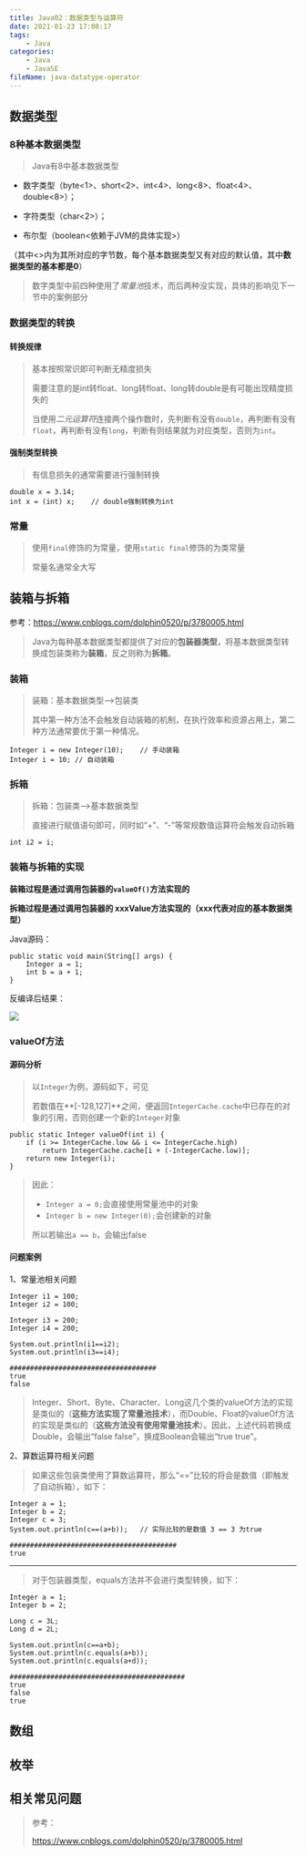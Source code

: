 ```yaml
---
title: Java02：数据类型与运算符
date: 2021-01-23 17:08:17
tags:
	- Java
categories:
	- Java
	- JavaSE
fileName: java-datatype-operator
---
```


## 数据类型

### 8种基本数据类型

> Java有8中基本数据类型

* 数字类型（byte<1>、short<2>、int<4>、long<8>、float<4>、double<8>）；

* 字符类型（char<2>）；

* 布尔型（boolean<依赖于JVM的具体实现>）

（其中<>内为其所对应的字节数，每个基本数据类型又有对应的默认值，其中**数据类型的基本都是0**）

> 数字类型中前四种使用了*常量池*技术，而后两种没实现，具体的影响见下一节中的案例部分

### 数据类型的转换

#### 转换规律

> 基本按照常识即可判断无精度损失
>
> 需要注意的是int转float、long转float、long转double是有可能出现精度损失的
>
> 当使用*二元运算符*连接两个操作数时，先判断有没有`double`，再判断有没有`float`，再判断有没有`long`，判断有则结果就为对应类型，否则为`int`。

#### 强制类型转换

> 有信息损失的通常需要进行强制转换

```
double x = 3.14;
int x = (int) x;	// double强制转换为int
```

### 常量

> 使用`final`修饰的为常量，使用`static final`修饰的为类常量
>
> 常量名通常全大写



## 装箱与拆箱

参考：https://www.cnblogs.com/dolphin0520/p/3780005.html

> Java为每种基本数据类型都提供了对应的**包装器类型**，将基本数据类型转换成包装类称为**装箱**，反之则称为**拆箱**。

### 装箱

> 装箱：基本数据类型——>包装类
>
> 其中第一种方法不会触发自动装箱的机制，在执行效率和资源占用上，第二种方法通常要优于第一种情况。

```
Integer i = new Integer(10);	// 手动装箱
Integer i = 10;	// 自动装箱
```

### 拆箱

> 拆箱：包装类——>基本数据类型
>
> 直接进行赋值语句即可，同时如“+”、“-”等常规数值运算符会触发自动拆箱

```
int i2 = i;
```

### 装箱与拆箱的实现

**装箱过程是通过调用包装器的`valueOf()`方法实现的**

**拆箱过程是通过调用包装器的 xxxValue方法实现的（xxx代表对应的基本数据类型）**

Java源码：

```
public static void main(String[] args) {
	Integer a = 1;
	int b = a + 1;
}
```

反编译后结果：

![](http://cdn.ziyedy.top/2%E3%80%81Java%EF%BC%9A%E6%95%B0%E6%8D%AE%E7%B1%BB%E5%9E%8B%E4%B8%8E%E8%BF%90%E7%AE%97%E7%AC%A6/%E8%87%AA%E5%8A%A8%E6%8B%86%E7%AE%B1%E5%8F%8D%E7%BC%96%E8%AF%91.png)

### valueOf方法

#### 源码分析

> 以`Integer`为例，源码如下，可见
>
> 若数值在**[-128,127]**之间，便返回`IntegerCache.cache`中已存在的对象的引用，否则创建一个新的`Integer`对象

```
public static Integer valueOf(int i) {
	if (i >= IntegerCache.low && i <= IntegerCache.high)
		return IntegerCache.cache[i + (-IntegerCache.low)];
	return new Integer(i);
}
```

> 因此：
>
> * `Integer a = 0;`会直接使用常量池中的对象
> * `Integer b = new Integer(0);`会创建新的对象
>
> 所以若输出`a == b`，会输出false

#### 问题案例

1、常量池相关问题

```
Integer i1 = 100;
Integer i2 = 100;

Integer i3 = 200;
Integer i4 = 200;

System.out.println(i1==i2);
System.out.println(i3==i4);

####################################
true
false
```

> Integer、Short、Byte、Character、Long这几个类的valueOf方法的实现是类似的（**这些方法实现了常量池技术**），而Double、Float的valueOf方法的实现是类似的（**这些方法没有使用常量池技术**）。因此，上述代码若换成Double，会输出“false false”，换成Boolean会输出“true true”。

2、算数运算符相关问题

> 如果这些包装类使用了算数运算符，那么“==”比较的将会是数值（即触发了自动拆箱），如下：

```
Integer a = 1;
Integer b = 2;
Integer c = 3;
System.out.println(c==(a+b));	// 实际比较的是数值 3 == 3 为true

#########################################
true
```

***

> 对于包装器类型，equals方法并不会进行类型转换，如下：

```
Integer a = 1;
Integer b = 2;

Long c = 3L;
Long d = 2L;

System.out.println(c==a+b);
System.out.println(c.equals(a+b));
System.out.println(c.equals(a+d));

###########################################
true
false
true
```





## 数组





## 枚举





## 相关常见问题







> 参考：
>
> https://www.cnblogs.com/dolphin0520/p/3780005.html